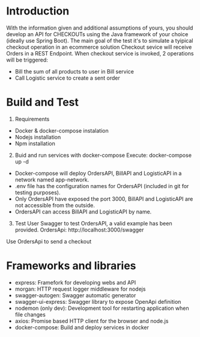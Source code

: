 # Introduction 
With the information given and additional assumptions of yours, you should develop an API for CHECKOUTs using
the Java framework of your choice (ideally use Spring Boot).
The main goal of the test it's to simulate a tyipical checkout operation in an ecommerce solution
Checkout sevice will receive Orders in a REST Endpoint. When checkout service is invoked, 2 operations will be
triggered:
- Bill the sum of all products to user in Bill service
- Call Logistic service to create a sent order

# Build and Test
1. Requirements 
- Docker & docker-compose instalation
- Nodejs installation
- Npm installation

2. Buid and run services with docker-compose
Execute: docker-compose up -d

- Docker-compose will deploy OrdersAPI, BillAPI and LogisticAPI in a network named app-network.
- .env file has the configuration names for OrdersAPI (included in git for testing purposes).
- Only OrdersAPI have exposed the port 3000, BillAPI and LogisticAPI are not accessible from the outside.
- OrdersAPI can access BillAPI and LogisticAPI by name.

3. Test 
User Swagger to test OrdersAPI, a valid example has been provided.
OrdersApi: http://localhost:3000/swagger

Use OrdersApi to send a checkout

# Frameworks and libraries
- express: Framefork for developing webs and API
- morgan: HTTP request logger middleware for nodejs
- swagger-autogen: Swagger automatic generator
- swagger-ui-express: Swagger library to expose OpenApi definition
- nodemon (only dev): Development tool for restarting application when file changes
- axios: Promise based HTTP client for the browser and node.js
- docker-compose: Build and deploy services in docker



